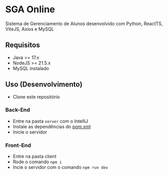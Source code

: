 # SGA Online

Sistema de Gerenciamento de Alunos desenvolvido com Python, ReactTS, ViteJS, Axios e MySQL

## Requisitos

- Java >= 17.x
- NodeJS >= 21.5.x
- MySQL instalado

## Uso (Desenvolvimento)
- Clone este repositório

### Back-End
- Entre na pasta ```server``` com o IntelliJ
- Instale as dependências do [pom.xml](./server/pom.xml)
- Inicie o servidor

### Front-End
- Entre na pasta client
- Rode o comando ```npm i```
- Incie o servidor com o comando ```npm run dev```
